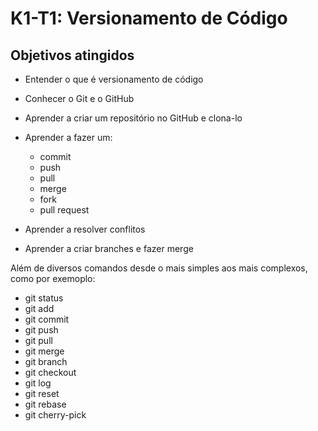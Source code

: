 # K1-T1: Versionamento de Código

## Objetivos atingidos

- Entender o que é versionamento de código
- Conhecer o Git e o GitHub
- Aprender a criar um repositório no GitHub e clona-lo
- Aprender a fazer um:

  - commit
  - push
  - pull
  - merge
  - fork
  - pull request

- Aprender a resolver conflitos
- Aprender a criar branches e fazer merge

Além de diversos comandos desde o mais simples aos mais complexos, como por exemoplo:

- git status
- git add
- git commit
- git push
- git pull
- git merge
- git branch
- git checkout
- git log
- git reset
- git rebase
- git cherry-pick

